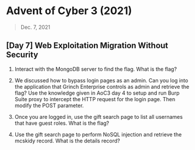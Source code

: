 # Advent of Cyber 3 (2021)

> Dec. 7, 2021

## [Day 7] Web Exploitation Migration Without Security

1. Interact with the MongoDB server to find the flag. What is the flag? 

2. We discussed how to bypass login pages as an admin. Can you log into the application that Grinch Enterprise controls as admin and retrieve the flag? Use the knowledge given in AoC3 day 4 to setup and run Burp Suite proxy to intercept the HTTP request for the login page. Then modify the POST parameter.

3. Once you are logged in, use the gift search page to list all usernames that have guest roles. What is the flag?

4. Use the gift search page to perform NoSQL injection and retrieve the mcskidy record. What is the details record?
